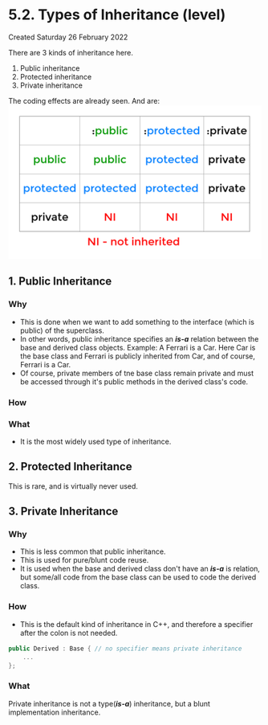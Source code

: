 # 5.2. Types of Inheritance (level)
Created Saturday 26 February 2022

There are 3 kinds of inheritance here.
1. Public inheritance
2. Protected inheritance
3. Private inheritance

The coding effects are already seen. And are:
![](zassets/inheritance_access_control.png)

## 1. Public Inheritance
### Why
- This is done when we want to add something to the interface (which is public) of the superclass. 
- In other words, public inheritance specifies an ***is-a*** relation between the base and derived class objects. Example: A Ferrari is a Car. Here Car is the base class and Ferrari is publicly inherited from Car, and of course, Ferrari is a Car.
- Of course, private members of tne base class remain private and must be accessed through it's public methods in the derived class's code.

### How

### What
- It is the most widely used type of inheritance.

## 2. Protected Inheritance
This is rare, and is virtually never used.

## 3. Private Inheritance
### Why
- This is less common that public inheritance.
- This is used for pure/blunt code reuse.
- It is used when the base and derived class don't have an ***is-a*** is relation, but some/all code from the base class can be used to code the derived class.

### How
- This is the default kind of inheritance in C++, and therefore a specifier after the colon is not needed.
```c++
public Derived : Base { // no specifier means private inheritance
	...
};
```

### What
Private inheritance is not a type(***is-a***) inheritance, but a blunt implementation inheritance.